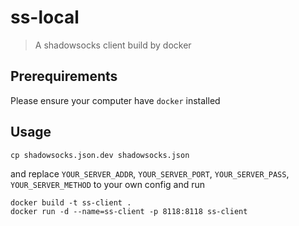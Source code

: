 # ss-local

> A shadowsocks client build by docker

## Prerequirements

Please ensure your computer have `docker` installed

## Usage

```
cp shadowsocks.json.dev shadowsocks.json
```

and replace `YOUR_SERVER_ADDR`, `YOUR_SERVER_PORT`, `YOUR_SERVER_PASS`, `YOUR_SERVER_METHOD` to your own config and run

```
docker build -t ss-client .
docker run -d --name=ss-client -p 8118:8118 ss-client
```